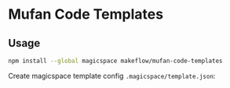 # Mufan Code Templates

## Usage

```bash
npm install --global magicspace makeflow/mufan-code-templates
```

Create magicspace template config `.magicspace/template.json`:

```json

```
